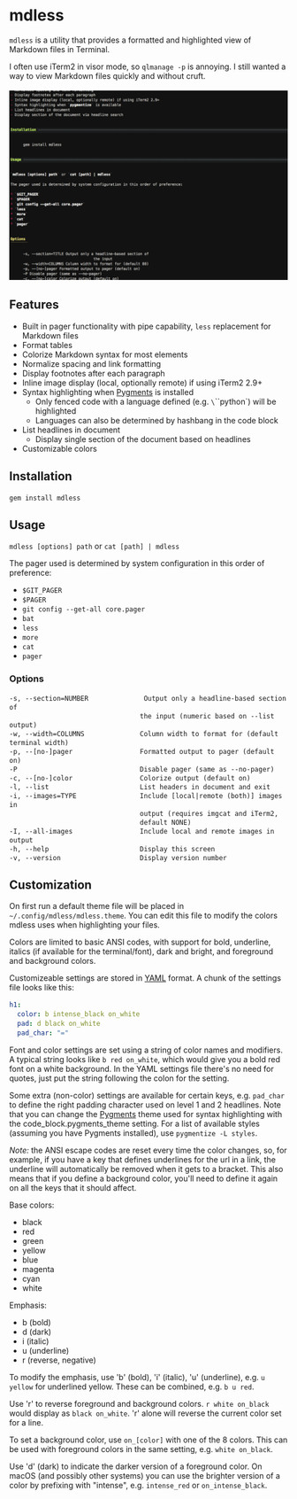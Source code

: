 
# mdless

`mdless` is a utility that provides a formatted and highlighted view of Markdown files in Terminal.

I often use iTerm2 in visor mode, so `qlmanage -p` is annoying. I still wanted a way to view Markdown files quickly and without cruft.

![mdless screenshot](screenshots/mdless.png)

## Features

- Built in pager functionality with pipe capability, `less` replacement for Markdown files
- Format tables
- Colorize Markdown syntax for most elements
- Normalize spacing and link formatting
- Display footnotes after each paragraph
- Inline image display (local, optionally remote) if using iTerm2 2.9+
- Syntax highlighting when [Pygments](http://pygments.org/) is installed
    - Only fenced code with a language defined (e.g. `\`\`\`python`) will be highlighted
    - Languages can also be determined by hashbang in the code block
- List headlines in document
    - Display single section of the document based on headlines
- Customizable colors

## Installation

    gem install mdless

## Usage 

`mdless [options] path` or `cat [path] | mdless`

The pager used is determined by system configuration in this order of preference:

* `$GIT_PAGER`
* `$PAGER`
* `git config --get-all core.pager`
* `bat`
* `less`
* `more`
* `cat`
* `pager`

### Options

    -s, --section=NUMBER              Output only a headline-based section of 
                                     the input (numeric based on --list output)
    -w, --width=COLUMNS              Column width to format for (default terminal width)
    -p, --[no-]pager                 Formatted output to pager (default on)
    -P                               Disable pager (same as --no-pager)
    -c, --[no-]color                 Colorize output (default on)
    -l, --list                       List headers in document and exit
    -i, --images=TYPE                Include [local|remote (both)] images in 
                                     output (requires imgcat and iTerm2, 
                                     default NONE)
    -I, --all-images                 Include local and remote images in output 
    -h, --help                       Display this screen
    -v, --version                    Display version number

## Customization

On first run a default theme file will be placed in `~/.config/mdless/mdless.theme`. You can edit this file to modify the colors mdless uses when highlighting your files.

Colors are limited to basic ANSI codes, with support for bold, underline, italics (if available for the terminal/font), dark and bright, and foreground and background colors.

Customizeable settings are stored in [YAML](https://yaml.org) format. A chunk of the settings file looks like this:

```yaml
h1:
  color: b intense_black on_white
  pad: d black on_white
  pad_char: "="
```

Font and color settings are set using a string of color names and modifiers. A typical string looks like `b red on_white`, which would give you a bold red font on a white background. In the YAML settings file there's no need for quotes, just put the string following the colon for the setting.

Some extra (non-color) settings are available for certain keys, e.g. `pad_char` to define the right padding character used on level 1 and 2 headlines. Note that you can change the [Pygments](http://pygments.org/) theme used for syntax highlighting with the code_block.pygments_theme setting. For a list of available styles (assuming you have Pygments installed), use `pygmentize -L styles`.

*Note:* the ANSI escape codes are reset every time the color changes, so, for example, if you have a key that defines underlines for the url in a link, the underline will automatically be removed when it gets to a bracket. This also means that if you define a background color, you'll need to define it again on all the keys that it should affect.

Base colors:

- black
- red
- green
- yellow
- blue
- magenta
- cyan
- white

Emphasis:

- b (bold)
- d (dark)
- i (italic)
- u (underline)
- r (reverse, negative)

To modify the emphasis, use 'b' (bold), 'i' (italic), 'u' (underline), e.g. `u yellow` for underlined yellow. These can be combined, e.g. `b u red`.

Use 'r' to reverse foreground and background colors. `r white on_black` would display as `black on_white`. 'r' alone will reverse the current color set for a line.

To set a background color, use `on_[color]` with one of the 8 colors. This can be used with foreground colors in the same setting, e.g. `white on_black`.

Use 'd' (dark) to indicate the darker version of a foreground color. On macOS (and possibly other systems) you can use the brighter version of a color by prefixing with "intense", e.g. `intense_red` or `on_intense_black`.

